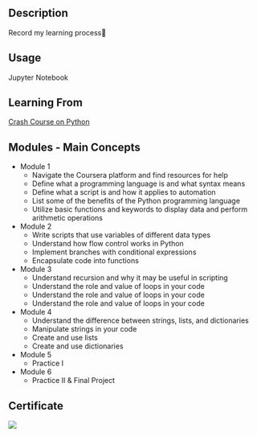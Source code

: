 ## Description
Record my learning process🧸

## Usage
Jupyter Notebook

## Learning From
<a href = "https://www.coursera.org/learn/python-crash-course">Crash Course on Python</a>

## Modules - Main Concepts
-  Module 1
    -  Navigate the Coursera platform and find resources for help
    -  Define what a programming language is and what syntax means
    -  Define what a script is and how it applies to automation
    -  List some of the benefits of the Python programming language
    - Utilize basic functions and keywords to display data and perform arithmetic operations
-  Module 2
    - Write scripts that use variables of different data types
    - Understand how flow control works in Python
    - Implement branches with conditional expressions
    - Encapsulate code into functions
-  Module 3
    - Understand recursion and why it may be useful in scripting
    - Understand the role and value of loops in your code
    - Understand the role and value of loops in your code
    - Understand the role and value of loops in your code
-  Module 4 
    - Understand the difference between strings, lists, and dictionaries
    - Manipulate strings in your code
    - Create and use lists
    - Create and use dictionaries
- Module 5
    - Practice I
- Module 6
    - Practice II & Final Project
## Certificate
![](https://github.com/Halston1031/WEB/blob/main/Resources/Google%20-%20Crash%20Course%20on%20Python.png)


